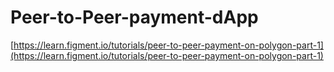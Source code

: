 # Peer-to-Peer-payment-dApp
[https://learn.figment.io/tutorials/peer-to-peer-payment-on-polygon-part-1](https://learn.figment.io/tutorials/peer-to-peer-payment-on-polygon-part-1)